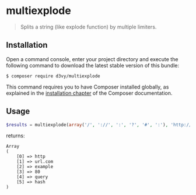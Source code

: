 # multiexplode

> Splits a string (like explode function) by multiple limiters.

## Installation

Open a command console, enter your project directory and execute the
following command to download the latest stable version of this bundle:

```console
$ composer require d3vy/multiexplode
```

This command requires you to have Composer installed globally, as explained
in the [installation chapter](https://getcomposer.org/doc/00-intro.md)
of the Composer documentation.

## Usage

```php
$results = multiexplode(array('/', '://', ':', '?', '#', ':'), 'http://url.com/example:80?query#hash');
```

returns:

```
Array
(
    [0] => http
    [1] => url.com
    [2] => example
    [3] => 80
    [4] => query
    [5] => hash
)
```
